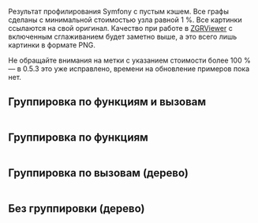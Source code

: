 Результат профилирования Symfony с пустым кэшем. Все графы сделаны с минимальной стоимостью узла равной 1 %. Все картинки ссылаются на свой оригинал. Качество при работе в [ZGRViewer](http://zvtm.sourceforge.net/zgrviewer.html) с включенным сглаживанием будет заметно выше, а это всего лишь картинки в формате PNG.

Не обращайте внимания на метки с указанием стоимости более 100 % — в 0.5.3 это уже исправлено, времени на обновление примеров пока нет.

## Группировка по функциям и вызовам ##
![![](http://cachegrindvisualizer.googlecode.com/files/p_symfony_graph-gfc1-ru-0.5.2.png)](http://cachegrindvisualizer.googlecode.com/files/symfony_graph-gfc1-ru-0.5.2.png)

## Группировка по функциям ##
![![](http://cachegrindvisualizer.googlecode.com/files/p_symfony_graph-gf1-ru-0.5.2.png)](http://cachegrindvisualizer.googlecode.com/files/symfony_graph-gf1-ru-0.5.2.png)

## Группировка по вызовам (дерево) ##
![![](http://cachegrindvisualizer.googlecode.com/files/p_symfony_graph-gc1-ru-0.5.2.png)](http://cachegrindvisualizer.googlecode.com/files/symfony_graph-gc1-ru-0.5.2.png)

## Без группировки (дерево) ##
![![](http://cachegrindvisualizer.googlecode.com/files/p_symfony_graph-gn1-ru-0.5.2.png)](http://cachegrindvisualizer.googlecode.com/files/symfony_graph-gn1-ru-0.5.2.png)